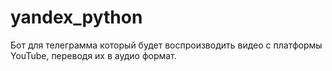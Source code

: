 # yandex_python

Бот для телеграмма который будет воспроизводить видео с платформы YouTube, переводя их в аудио формат.
